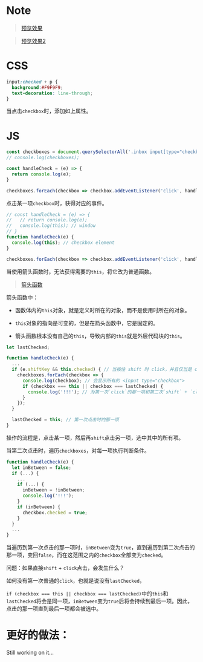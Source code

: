 Note
===

> [预览效果](https://wispamulet.github.io/js-practice/javascript30.com/10%20-%20Hold%20Shift%20and%20Check%20Checkboxes/index.html)

> [预览效果2](https://wispamulet.github.io/js-practice/javascript30.com/10%20-%20Hold%20Shift%20and%20Check%20Checkboxes/index2.html)

CSS
===

```css
input:checked + p {
  background:#F9F9F9;
  text-decoration: line-through;
}
```

当点击`checkbox`时，添加如上属性。

JS
===

```js
const checkboxes = document.querySelectorAll('.inbox input[type="checkbox"]');
// console.log(checkboxes);

const handleCheck = (e) => {
  return console.log(e);
}

checkboxes.forEach(checkbox => checkbox.addEventListener('click', handleCheck));
```

点击某一项`checkbox`时，获得对应的事件。

```js
// const handleCheck = (e) => {
//   // return console.log(e);
//   console.log(this); // window
// }
function handleCheck(e) {
  console.log(this); // checkbox element
}

checkboxes.forEach(checkbox => checkbox.addEventListener('click', handleCheck));
```

当使用箭头函数时，无法获得需要的`this`，将它改为普通函数。

> [箭头函数](http://es6.ruanyifeng.com/#docs/function#箭头函数)

箭头函数中：

  + 函数体内的`this`对象，就是定义时所在的对象，而不是使用时所在的对象。

  + `this`对象的指向是可变的，但是在箭头函数中，它是固定的。

  + 箭头函数根本没有自己的`this`，导致内部的`this`就是外层代码块的`this`。


```js
let lastChecked;

function handleCheck(e) {
  ...
  if (e.shiftKey && this.checked) { // 当按住 shift 时 click，并且仅当是 checking 时
    checkboxes.forEach(checkbox => {
      console.log(checkbox); // 会显示所有的 <input type="checkbox">
      if (checkbox === this || checkbox === lastChecked) {
        console.log('!!!'); // 为第一次`click`的那一项和第二次`shift` + `click`的那一项做上“标记”
      }
    });
  }

  lastChecked = this; // 第一次点击时的那一项
}
```

操作的流程是，点击某一项，然后再`shift`点击另一项，选中其中的所有项。

当第二次点击时，遍历`checkboxes`，对每一项执行判断条件。

```js
function handleCheck(e) {
  let inBetween = false;
  if (...) {
    ...
    if (...) {
      inBetween = !inBetween;
      console.log('!!!');
    }
    if (inBetween) {
      checkbox.checked = true;
    }
  }
  ...
}
```

当遍历到第一次点击的那一项时，`inBetween`变为`true`，直到遍历到第二次点击的那一项，变回`false`，而在这范围之内的`checkbox`全部变为`checked`。

问题：如果直接`shift` + `click`点击，会发生什么？

如何没有第一次普通的`click`，也就是说没有`lastChecked`，

`if (checkbox === this || checkbox === lastChecked)`中的`this`和`lastChecked`将会是同一项，`inBetween`变为`true`后将会持续到最后一项。因此，点击的那一项直到最后一项都会被选中。

更好的做法：
===

Still working on it...

